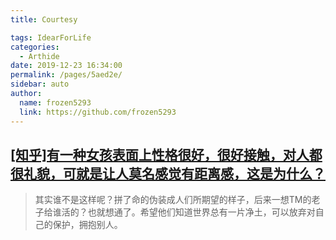 ```yaml
---
title: Courtesy

tags: IdearForLife
categories: 
  - Arthide
date: 2019-12-23 16:34:00
permalink: /pages/5aed2e/
sidebar: auto
author: 
  name: frozen5293
  link: https://github.com/frozen5293
---
```


## __[\[知乎\]有一种女孩表面上性格很好，很好接触，对人都很礼貌，可就是让人莫名感觉有距离感，这是为什么？](https://www.zhihu.com/question/269874492/answer/359101605)__
> 其实谁不是这样呢？拼了命的伪装成人们所期望的样子，后来一想TM的老子给谁活的？也就想通了。希望他们知道世界总有一片净土，可以放弃对自己的保护，拥抱别人。